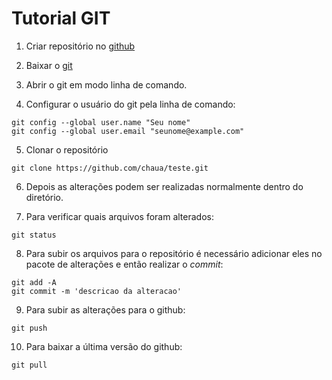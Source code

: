 # Tutorial GIT

1. Criar repositório no [github](https://github.com/)

2. Baixar o [git](https://git-scm.com/downloads)

3. Abrir o git em modo linha de comando.

4. Configurar o usuário do git pela linha de comando:

```
git config --global user.name "Seu nome"
git config --global user.email "seunome@example.com"
```

5. Clonar o repositório

```
git clone https://github.com/chaua/teste.git
```

6. Depois as alterações podem ser realizadas normalmente dentro do diretório.

7. Para verificar quais arquivos foram alterados:

```
git status
```

8. Para subir os arquivos para o repositório é necessário adicionar eles no pacote de alterações e então realizar o *commit*:

```
git add -A
git commit -m 'descricao da alteracao'
```

9. Para subir as alterações para o github:

```
git push
```

10. Para baixar a última versão do github:


```
git pull
```







